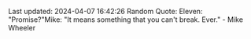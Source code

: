 Last updated: 2024-04-07 16:42:26
Random Quote: Eleven: "Promise?"Mike: "It means something that you can't break. Ever." - Mike Wheeler
